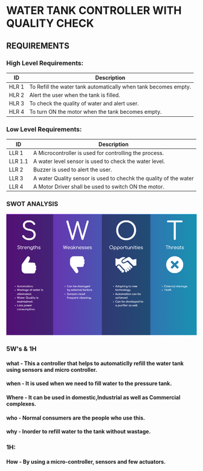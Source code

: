 # WATER TANK CONTROLLER WITH QUALITY CHECK
## REQUIREMENTS

### High Level Requirements:

ID     | Description
-------| -----------------------------------------
HLR 1  |To Refill the water tank automatically when tank becomes empty.
HLR 2  |Alert the user when the tank is filled.
HLR 3  |To check the quality of water and alert user.
HLR 4  |To turn ON the motor when the tank becomes empty.

###  Low Level Requirements:


ID     | Description
-------| -----------------------------------------
LLR 1  |A Microcontroller is used for controlling the process.
LLR 1.1  |A water level sensor is used to check the water level.
LLR 2  |Buzzer is used to alert the user.
LLR 3  |A water Quality sensor is used to chechk the quality of the water
LLR 4  |A Motor Driver shall be used to switch ON the motor.

### SWOT ANALYSIS
![](/Project/6_ImagesAndVideos/S.W.O.T.png) 

###  5W's & 1H

#### what - This a controller that helps to automaticlly refill the water tank using sensors and micro controller.

#### when - It is used when we need to fill water to the pressure tank.

#### Where - It can be used in domestic,Industrial as well as Commercial complexes.

#### who - Normal consumers are the people who use this.

#### why - Inorder to refill water to the tank without wastage.

### 1H:

#### How - By using a micro-controller, sensors and few actuators.
